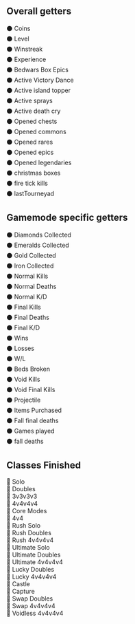 ## Overall getters
⚫ Coins<br>
⚫ Level<br>
⚫ Winstreak<br>
⚫ Experience<br>
⚫ Bedwars Box Epics<br>
⚫ Active Victory Dance<br>
⚫ Active island topper<br>
⚫ Active sprays<br>
⚫ Active death cry<br>
⚫ Opened chests <br>
⚫ Opened commons<br>
⚫ Opened rares<br>
⚫ Opened epics<br>
⚫ Opened legendaries<br>
⚫ christmas boxes<br>
⚫ fire tick kills<br>
⚫ lastTourneyad<br>



## Gamemode specific getters
⚫ Diamonds Collected<br>
⚫ Emeralds Collected<br>
⚫ Gold Collected<br>
⚫ Iron Collected<br>
⚫ Normal Kills <br>
⚫ Normal Deaths<br>
⚫ Normal K/D<br>
⚫ Final Kills<br>
⚫ Final Deaths<br>
⚫ Final K/D<br>
⚫ Wins<br>
⚫ Losses<br>
⚫ W/L<br>
⚫ Beds Broken<br>
⚫ Void Kills<br>
⚫ Void Final Kills<br>
⚫ Projectile <br>
⚫ Items Purchased <br>
⚫ Fall final deaths<br>
⚫ Games played<br>
⚫ fall deaths<br>



## Classes Finished
🚧 Solo <br>
🚧 Doubles <br>
🚧 3v3v3v3 <br>
🚧 4v4v4v4 <br>
🚧 Core Modes <br>
🚧 4v4 <br>
🚧 Rush Solo  <br>
🚧 Rush Doubles <br>
🚧 Rush 4v4v4v4 <br>
🚧 Ultimate Solo <br>
🚧 Ultimate Doubles <br>
🚧 Ultimate 4v4v4v4 <br>
🚧 Lucky Doubles <br>
🚧 Lucky 4v4v4v4 <br>
🚧 Castle <br>
🚧 Capture <br>
🚧 Swap Doubles <br>
🚧 Swap 4v4v4v4 <br>
🚧 Voidless 4v4v4v4 <br>
